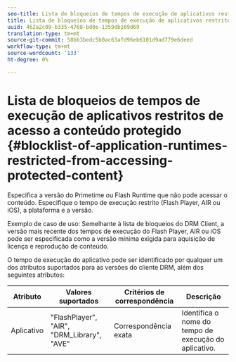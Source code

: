 ```yaml
---
seo-title: Lista de bloqueios de tempos de execução de aplicativos restritos de acesso a conteúdo protegido
title: Lista de bloqueios de tempos de execução de aplicativos restritos de acesso a conteúdo protegido
uuid: 462a2c09-b335-4768-bd0e-1359db169d69
translation-type: tm+mt
source-git-commit: 58bb3bedc5b0ac63afd96eb6101d9ad779e6deed
workflow-type: tm+mt
source-wordcount: '133'
ht-degree: 0%

---
```



# Lista de bloqueios de tempos de execução de aplicativos restritos de acesso a conteúdo protegido {#blocklist-of-application-runtimes-restricted-from-accessing-protected-content}

Especifica a versão do Primetime ou Flash Runtime que não pode acessar o conteúdo. Especifique o tempo de execução restrito (Flash Player, AIR ou iOS), a plataforma e a versão.

Exemplo de caso de uso: Semelhante à lista de bloqueios do DRM Client, a versão mais recente dos tempos de execução do Flash Player, AIR ou iOS pode ser especificada como a versão mínima exigida para aquisição de licença e reprodução de conteúdo.

O tempo de execução do aplicativo pode ser identificado por qualquer um dos atributos suportados para as versões do cliente DRM, além dos seguintes atributos:

| **Atributo** | **Valores suportados** | **Critérios de correspondência** | **Descrição** |
|---|---|---|---|
| Aplicativo | &quot;FlashPlayer&quot;, &quot;AIR&quot;, &quot;DRM_Library&quot;, &quot;AVE&quot; | Correspondência exata | Identifica o nome do tempo de execução do aplicativo. |

